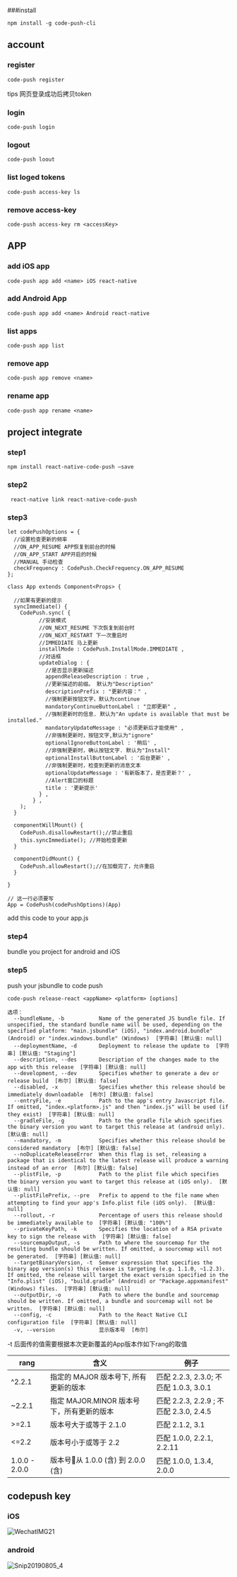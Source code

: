 

###install

```npm install -g code-push-cli```



## account



###  register

``` code-push register ```

tips 网页登录成功后拷贝token

### login

``` code-push login ```

### logout

```code-push loout```

### list loged tokens

``` code-push access-key ls ```

### remove access-key

``` code-push access-key rm <accessKey> ```



## APP

### add iOS app

``` code-push app add <name> iOS react-native ```

### add Android App

``` code-push app add <name> Android react-native ```

### list apps

``code-push app list ``

### remove app

``` code-push app remove <name> ```

### rename app

``` code-push app rename <name> ```



## project integrate

###  step1

``` npm install react-native-code-push —save ```

### step2

``` react-native link react-native-code-push```

### step3

``` import CodePush from "react-native-code-push"; // 引入code-push
let codePushOptions = {
  //设置检查更新的频率
  //ON_APP_RESUME APP恢复到前台的时候
  //ON_APP_START APP开启的时候
  //MANUAL 手动检查
  checkFrequency : CodePush.CheckFrequency.ON_APP_RESUME
};

class App extends Component<Props> {

  //如果有更新的提示
  syncImmediate() {
    CodePush.sync( {
          //安装模式
          //ON_NEXT_RESUME 下次恢复到前台时
          //ON_NEXT_RESTART 下一次重启时
          //IMMEDIATE 马上更新
          installMode : CodePush.InstallMode.IMMEDIATE ,
          //对话框
          updateDialog : {
            //是否显示更新描述
            appendReleaseDescription : true ,
            //更新描述的前缀。 默认为"Description"
            descriptionPrefix : "更新内容：" ,
            //强制更新按钮文字，默认为continue
            mandatoryContinueButtonLabel : "立即更新" ,
            //强制更新时的信息. 默认为"An update is available that must be installed."
            mandatoryUpdateMessage : "必须更新后才能使用" ,
            //非强制更新时，按钮文字,默认为"ignore"
            optionalIgnoreButtonLabel : '稍后' ,
            //非强制更新时，确认按钮文字. 默认为"Install"
            optionalInstallButtonLabel : '后台更新' ,
            //非强制更新时，检查到更新的消息文本
            optionalUpdateMessage : '有新版本了，是否更新？' ,
            //Alert窗口的标题
            title : '更新提示'
          } ,
        } ,
    );
  }

  componentWillMount() {
    CodePush.disallowRestart();//禁止重启
    this.syncImmediate(); //开始检查更新
  }

  componentDidMount() {
    CodePush.allowRestart();//在加载完了，允许重启
  }

}

// 这一行必须要写
App = CodePush(codePushOptions)(App)
```

add this code to your app.js

### step4

bundle you project for android and iOS 

### step5

push your jsbundle to code push

```code-push release-react <appName> <platform> [options] ```

``` code-push release-react
选项：
  --bundleName, -b           Name of the generated JS bundle file. If unspecified, the standard bundle name will be used, depending on the specified platform: "main.jsbundle" (iOS), "index.android.bundle" (Android) or "index.windows.bundle" (Windows)  [字符串] [默认值: null]
  --deploymentName, -d       Deployment to release the update to  [字符串] [默认值: "Staging"]
  --description, --des       Description of the changes made to the app with this release  [字符串] [默认值: null]
  --development, --dev       Specifies whether to generate a dev or release build  [布尔] [默认值: false]
  --disabled, -x             Specifies whether this release should be immediately downloadable  [布尔] [默认值: false]
  --entryFile, -e            Path to the app's entry Javascript file. If omitted, "index.<platform>.js" and then "index.js" will be used (if they exist)  [字符串] [默认值: null]
  --gradleFile, -g           Path to the gradle file which specifies the binary version you want to target this release at (android only).  [默认值: null]
  --mandatory, -m            Specifies whether this release should be considered mandatory  [布尔] [默认值: false]
  --noDuplicateReleaseError  When this flag is set, releasing a package that is identical to the latest release will produce a warning instead of an error  [布尔] [默认值: false]
  --plistFile, -p            Path to the plist file which specifies the binary version you want to target this release at (iOS only).  [默认值: null]
  --plistFilePrefix, --pre   Prefix to append to the file name when attempting to find your app's Info.plist file (iOS only).  [默认值: null]
  --rollout, -r              Percentage of users this release should be immediately available to  [字符串] [默认值: "100%"]
  --privateKeyPath, -k       Specifies the location of a RSA private key to sign the release with  [字符串] [默认值: false]
  --sourcemapOutput, -s      Path to where the sourcemap for the resulting bundle should be written. If omitted, a sourcemap will not be generated.  [字符串] [默认值: null]
  --targetBinaryVersion, -t  Semver expression that specifies the binary app version(s) this release is targeting (e.g. 1.1.0, ~1.2.3). If omitted, the release will target the exact version specified in the "Info.plist" (iOS), "build.gradle" (Android) or "Package.appxmanifest" (Windows) files.  [字符串] [默认值: null]
  --outputDir, -o            Path to where the bundle and sourcemap should be written. If omitted, a bundle and sourcemap will not be written.  [字符串] [默认值: null]
  --config, -c               Path to the React Native CLI configuration file  [字符串] [默认值: null]
  -v, --version              显示版本号  [布尔]
```

-t 后面传的值需要根据本次更新覆盖的App版本作如下rang的取值

| rang          | 含义                                      | 例子                                    |
| ------------- | ----------------------------------------- | --------------------------------------- |
| ^2.2.1        | 指定的 MAJOR 版本号下, 所有更新的版本     | 匹配 2.2.3, 2.3.0; 不匹配 1.0.3, 3.0.1  |
| ~2.2.1        | 指定 MAJOR.MINOR 版本号下，所有更新的版本 | 匹配 2.2.3, 2.2.9 ; 不匹配 2.3.0, 2.4.5 |
| >=2.1         | 版本号大于或等于 2.1.0                    | 匹配 2.1.2, 3.1                         |
| <=2.2         | 版本号小于或等于 2.2                      | 匹配 1.0.0, 2.2.1, 2.2.11               |
| 1.0.0 - 2.0.0 | 版本号从 1.0.0 (含) 到 2.0.0 (含)         | 匹配 1.0.0, 1.3.4, 2.0.0                |





## codepush key

### iOS

![WechatIMG21](WechatIMG21.jpeg)

### android

![Snip20190805_4](Snip20190805_4.png)